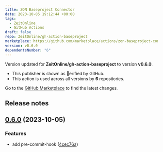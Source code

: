 ```yaml
---
title: ZON Baseproject Connector
date: 2023-10-05 19:12:44 +00:00
tags:
  - ZeitOnline
  - GitHub Actions
draft: false
repo: ZeitOnline/gh-action-baseproject
marketplace: https://github.com/marketplace/actions/zon-baseproject-connector
version: v0.6.0
dependentsNumber: "6"
---
```



Version updated for **ZeitOnline/gh-action-baseproject** to version **v0.6.0**.
- This publisher is shown as erified by GitHub.
- This action is used across all versions by **6** repositories.

Go to the [GitHub Marketplace](https://github.com/marketplace/actions/zon-baseproject-connector) to find the latest changes.

## Release notes

## [0.6.0](https://github.com/ZeitOnline/gh-action-baseproject/compare/v0.5.1...v0.6.0) (2023-10-05)


### Features

* add pre-commit-hook ([4cec76a](https://github.com/ZeitOnline/gh-action-baseproject/commit/4cec76aa8c4090c3ddc3ce20265c1c39efbdbcb3))
